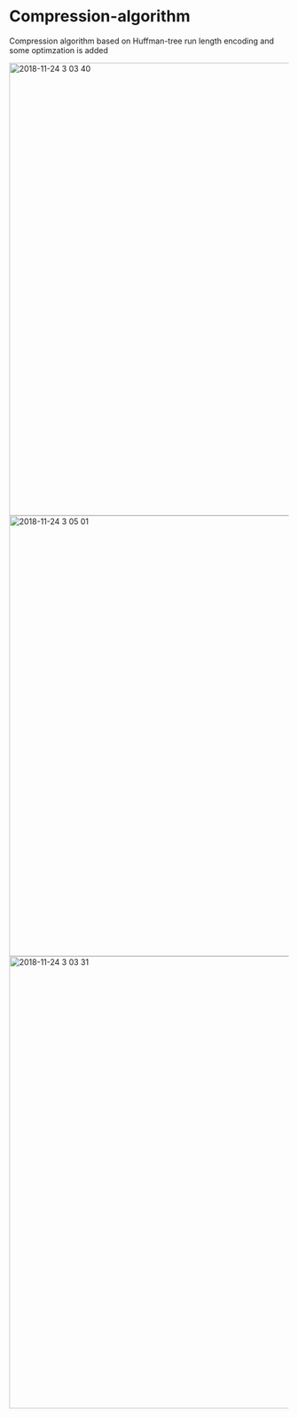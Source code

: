 # Compression-algorithm
Compression algorithm based on Huffman-tree run length encoding and some optimzation is added



<img width="817" alt="2018-11-24 3 03 40" src="https://user-images.githubusercontent.com/12508269/48956374-07cfec80-ef96-11e8-89f0-91094e627720.png">
<img width="795" alt="2018-11-24 3 05 01" src="https://user-images.githubusercontent.com/12508269/48956370-0272a200-ef96-11e8-9b1e-9b1ec9d5816b.png">
<img width="816" alt="2018-11-24 3 03 31" src="https://user-images.githubusercontent.com/12508269/48956389-1918f900-ef96-11e8-9975-809faea9dab8.png">
